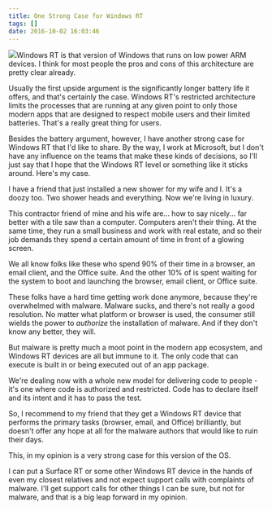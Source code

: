 ```yaml
---
title: One Strong Case for Windows RT
tags: []
date: 2016-10-02 16:03:46
---
```


![](http://codefoster.blob.core.windows.net/site/image/42112873cdd14b7d82b874988276d315/caseforrt_01_1.jpg)Windows RT is that version of Windows that runs on low power ARM devices. I think for most people the pros and cons of this architecture are pretty clear already.

Usually the first upside argument is the significantly longer battery life it offers, and that&#39;s certainly the case. Windows RT&#39;s restricted architecture limits the processes that are running at any given point to only those modern apps that are designed to respect mobile users and their limited batteries. That&#39;s a really great thing for users.

Besides the battery argument, however, I have another strong case for Windows RT that I&#39;d like to share. By the way, I work at Microsoft, but I don&#39;t have any influence on the teams that make these kinds of decisions, so I&#39;ll just say that I hope that the Windows RT level or something like it sticks around. Here&#39;s my case.

I have a friend that just installed a new shower for my wife and I. It&#39;s a doozy too. Two shower heads and everything. Now we&#39;re living in luxury.

This contractor friend of mine and his wife are... how to say nicely... far better with a tile saw than a computer. Computers aren&#39;t their thing. At the same time, they run a small business and work with real estate, and so their job demands they spend a certain amount of time in front of a glowing screen.

We all know folks like these who spend 90% of their time in a browser, an email client, and the Office suite. And the other 10% of is spent waiting for the system to boot and launching the browser, email client, or Office suite.

These folks have a hard time getting work done anymore, because they&#39;re overwhelmed with malware. Malware sucks, and there&#39;s not really a good resolution. No matter what platform or browser is used, the consumer still wields the power to _authorize_ the installation of malware. And if they don&#39;t know any better, they will.

But malware is pretty much a moot point in the modern app ecosystem, and Windows RT devices are all but immune to it. The only code that can execute is built in or being executed out of an app package.

We&#39;re dealing now with a whole new model for delivering code to people - it&#39;s one where code is authorized and restricted. Code has to declare itself and its intent and it has to pass the test.

So, I recommend to my friend that they get a Windows RT device that performs the primary tasks (browser, email, and Office) brilliantly, but doesn&#39;t offer any hope at all for the malware authors that would like to ruin their days.

This, in my opinion is a very strong case for this version of the OS.

I can put a Surface RT or some other Windows RT&nbsp;device in the hands of even my closest relatives and not expect support calls with complaints of malware. I&#39;ll get support calls for other things I can be sure, but not for malware, and that is a big leap forward in my opinion.